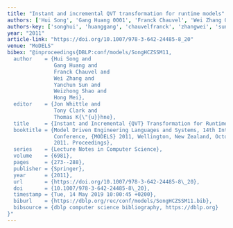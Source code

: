 ```yaml
---
title: "Instant and incremental QVT transformation for runtime models"
authors: ['Hui Song', 'Gang Huang 0001', 'Franck Chauvel', 'Wei Zhang 0004', 'Yanchun Sun', 'Weizhong Shao', 'Hong Mei']
authors-key: ['songhui', 'huanggang', 'chauvelfranck', 'zhangwei', 'sunyanchun', 'shaoweizhong', 'meihong']
year: "2011"
article-link: "https://doi.org/10.1007/978-3-642-24485-8_20"
venue: "MoDELS"
bibex: "@inproceedings{DBLP:conf/models/SongHCZSSM11,
  author    = {Hui Song and
               Gang Huang and
               Franck Chauvel and
               Wei Zhang and
               Yanchun Sun and
               Weizhong Shao and
               Hong Mei},
  editor    = {Jon Whittle and
               Tony Clark and
               Thomas K{\"{u}}hne},
  title     = {Instant and Incremental {QVT} Transformation for Runtime Models},
  booktitle = {Model Driven Engineering Languages and Systems, 14th International
               Conference, {MODELS} 2011, Wellington, New Zealand, October 16-21,
               2011. Proceedings},
  series    = {Lecture Notes in Computer Science},
  volume    = {6981},
  pages     = {273--288},
  publisher = {Springer},
  year      = {2011},
  url       = {https://doi.org/10.1007/978-3-642-24485-8\_20},
  doi       = {10.1007/978-3-642-24485-8\_20},
  timestamp = {Tue, 14 May 2019 10:00:45 +0200},
  biburl    = {https://dblp.org/rec/conf/models/SongHCZSSM11.bib},
  bibsource = {dblp computer science bibliography, https://dblp.org}
}"
---
```

